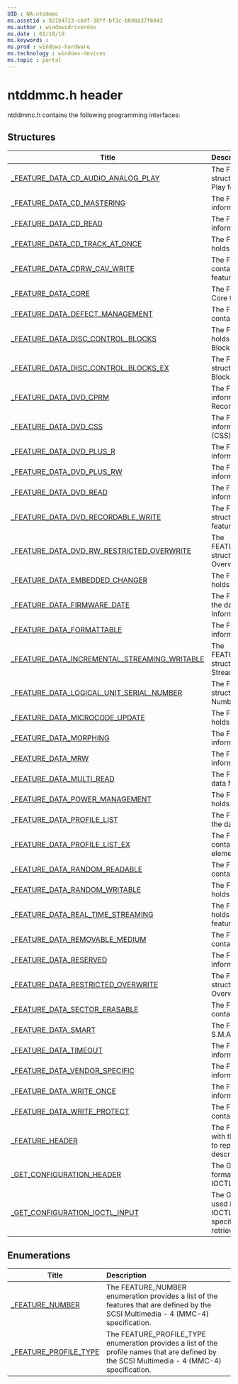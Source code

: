 ```yaml
---
UID : NA:ntddmmc
ms.assetid : 92194723-cbdf-38ff-bf3c-b690a37f6943
ms.author : windowsdriverdev
ms.date : 01/18/18
ms.keywords : 
ms.prod : windows-hardware
ms.technology : windows-devices
ms.topic : portal
---
```


# ntddmmc.h header



ntddmmc.h contains the following programming interfaces:







## Structures
| Title | Description |
| ---- |:---- |
| [_FEATURE_DATA_CD_AUDIO_ANALOG_PLAY](ns-ntddmmc-_feature_data_cd_audio_analog_play.md) | The FEATURE_DATA_CD_AUDIO_ANALOG_PLAY structure holds information about the CD Audio External Play feature. |
| [_FEATURE_DATA_CD_MASTERING](ns-ntddmmc-_feature_data_cd_mastering.md) | The FEATURE_DATA_CD_MASTERING structure holds information for the CD Mastering feature. |
| [_FEATURE_DATA_CD_READ](ns-ntddmmc-_feature_data_cd_read.md) | The FEATURE_DATA_CD_READ structure contains information about the CD Read feature. |
| [_FEATURE_DATA_CD_TRACK_AT_ONCE](ns-ntddmmc-_feature_data_cd_track_at_once.md) | The FEATURE_DATA_CD_TRACK_AT_ONCE structure holds information about the CD Track at Once feature. |
| [_FEATURE_DATA_CDRW_CAV_WRITE](ns-ntddmmc-_feature_data_cdrw_cav_write.md) | The FEATURE_DATA_CDRW_CAV_WRITE structure contains information about the CD-RW CAV Write feature. |
| [_FEATURE_DATA_CORE](ns-ntddmmc-_feature_data_core.md) | The FEATURE_DATA_CORE structure holds data for the Core feature descriptor. |
| [_FEATURE_DATA_DEFECT_MANAGEMENT](ns-ntddmmc-_feature_data_defect_management.md) | The FEATURE_DATA_DEFECT_MANAGEMENT structure contains information for the Defect Management feature. |
| [_FEATURE_DATA_DISC_CONTROL_BLOCKS](ns-ntddmmc-_feature_data_disc_control_blocks.md) | The FEATURE_DATA_DISC_CONTROL_BLOCKS structure holds an array of the data reported for the Disc Control Block feature. |
| [_FEATURE_DATA_DISC_CONTROL_BLOCKS_EX](ns-ntddmmc-_feature_data_disc_control_blocks_ex.md) | The FEATURE_DATA_DISC_CONTROL_BLOCKS_EX structure holds the data reported for a Disc Control Block. |
| [_FEATURE_DATA_DVD_CPRM](ns-ntddmmc-_feature_data_dvd_cprm.md) | The FEATURE_DATA_DVD_CPRM structure holds information about the DVD Content Protection for Recorded Media (CPRM) feature. |
| [_FEATURE_DATA_DVD_CSS](ns-ntddmmc-_feature_data_dvd_css.md) | The FEATURE_DATA_DVD_CSS structure holds information about the DVD Content Scrambling System (CSS) feature. |
| [_FEATURE_DATA_DVD_PLUS_R](ns-ntddmmc-_feature_data_dvd_plus_r.md) | The FEATURE_DATA_DVD_PLUS_R structure contains information about the DVD+R feature. |
| [_FEATURE_DATA_DVD_PLUS_RW](ns-ntddmmc-_feature_data_dvd_plus_rw.md) | The FEATURE_DATA_DVD_PLUS_RW structure contains information about the DVD+RW feature. |
| [_FEATURE_DATA_DVD_READ](ns-ntddmmc-_feature_data_dvd_read.md) | The FEATURE_DATA_DVD_READ structure contains information about the DVD Read feature. |
| [_FEATURE_DATA_DVD_RECORDABLE_WRITE](ns-ntddmmc-_feature_data_dvd_recordable_write.md) | The FEATURE_DATA_DVD_RECORDABLE_WRITE structure holds information for the DVD-R/RW Write feature. |
| [_FEATURE_DATA_DVD_RW_RESTRICTED_OVERWRITE](ns-ntddmmc-_feature_data_dvd_rw_restricted_overwrite.md) | The FEATURE_DATA_DVD_RW_RESTRICTED_OVERWRITE structure contains information for the Restricted Overwrite feature. |
| [_FEATURE_DATA_EMBEDDED_CHANGER](ns-ntddmmc-_feature_data_embedded_changer.md) | The FEATURE_DATA_EMBEDDED_CHANGER structure holds data for the Embedded Changer feature. |
| [_FEATURE_DATA_FIRMWARE_DATE](ns-ntddmmc-_feature_data_firmware_date.md) | The FEATURE_DATA_FIRMWARE_DATE structure holds the date information associated with the Firmware Information feature. |
| [_FEATURE_DATA_FORMATTABLE](ns-ntddmmc-_feature_data_formattable.md) | The FEATURE_DATA_FORMATTABLE structure contains information for the Formattable feature. |
| [_FEATURE_DATA_INCREMENTAL_STREAMING_WRITABLE](ns-ntddmmc-_feature_data_incremental_streaming_writable.md) | The FEATURE_DATA_INCREMENTAL_STREAMING_WRITABLE structure contains information about the Incremental Streaming Writable feature. |
| [_FEATURE_DATA_LOGICAL_UNIT_SERIAL_NUMBER](ns-ntddmmc-_feature_data_logical_unit_serial_number.md) | The FEATURE_DATA_LOGICAL_UNIT_SERIAL_NUMBER structure holds information about the Device Serial Number feature. |
| [_FEATURE_DATA_MICROCODE_UPDATE](ns-ntddmmc-_feature_data_microcode_update.md) | The FEATURE_DATA_MICROCODE_UPDATE structure holds information about the Microcode Upgrade feature. |
| [_FEATURE_DATA_MORPHING](ns-ntddmmc-_feature_data_morphing.md) | The FEATURE_DATA_MORPHING structure contains information about the morphing feature. |
| [_FEATURE_DATA_MRW](ns-ntddmmc-_feature_data_mrw.md) | The FEATURE_DATA_MRW structure contains information about the MRW feature. |
| [_FEATURE_DATA_MULTI_READ](ns-ntddmmc-_feature_data_multi_read.md) | The FEATURE_DATA_MULTI_READ structure contains data for the multiread feature. |
| [_FEATURE_DATA_POWER_MANAGEMENT](ns-ntddmmc-_feature_data_power_management.md) | The FEATURE_DATA_POWER_MANAGEMENT structure holds information about the Power Management feature. |
| [_FEATURE_DATA_PROFILE_LIST](ns-ntddmmc-_feature_data_profile_list.md) | The FEATURE_DATA_PROFILE_LIST structure contains the data for a profile list descriptor. |
| [_FEATURE_DATA_PROFILE_LIST_EX](ns-ntddmmc-_feature_data_profile_list_ex.md) | The FEATURE_DATA_PROFILE_LIST_EX structure contains information corresponding to a profile list element in a profile list descriptor. |
| [_FEATURE_DATA_RANDOM_READABLE](ns-ntddmmc-_feature_data_random_readable.md) | The FEATURE_DATA_RANDOM_READABLE structure contains data for the random readable feature. |
| [_FEATURE_DATA_RANDOM_WRITABLE](ns-ntddmmc-_feature_data_random_writable.md) | The FEATURE_DATA_RANDOM_WRITABLE structure holds information about the Random Writable feature. |
| [_FEATURE_DATA_REAL_TIME_STREAMING](ns-ntddmmc-_feature_data_real_time_streaming.md) | The FEATURE_DATA_REAL_TIME_STREAMING structure holds information about the Real Time Streaming feature. |
| [_FEATURE_DATA_REMOVABLE_MEDIUM](ns-ntddmmc-_feature_data_removable_medium.md) | The FEATURE_DATA_REMOVABLE_MEDIUM structure contains data for the removable medium feature. |
| [_FEATURE_DATA_RESERVED](ns-ntddmmc-_feature_data_reserved.md) | The FEATURE_DATA_RESERVED structure holds information about an unspecified feature. |
| [_FEATURE_DATA_RESTRICTED_OVERWRITE](ns-ntddmmc-_feature_data_restricted_overwrite.md) | The FEATURE_DATA_RESTRICTED_OVERWRITE structure holds information about the Restricted Overwrite feature. |
| [_FEATURE_DATA_SECTOR_ERASABLE](ns-ntddmmc-_feature_data_sector_erasable.md) | The FEATURE_DATA_SECTOR_ERASABLE structure contains information for the Sector Erasable feature. |
| [_FEATURE_DATA_SMART](ns-ntddmmc-_feature_data_smart.md) | The FEATURE_DATA_SMART structure holds data for the S.M.A.R.T. feature. |
| [_FEATURE_DATA_TIMEOUT](ns-ntddmmc-_feature_data_timeout.md) | The FEATURE_DATA_TIMEOUT structure holds information about the Time-Out feature. |
| [_FEATURE_DATA_VENDOR_SPECIFIC](ns-ntddmmc-_feature_data_vendor_specific.md) | The FEATURE_DATA_VENDOR_SPECIFIC structure holds information about a vendor-specific feature. |
| [_FEATURE_DATA_WRITE_ONCE](ns-ntddmmc-_feature_data_write_once.md) | The FEATURE_DATA_WRITE_ONCE structure holds information for the Write Once feature. |
| [_FEATURE_DATA_WRITE_PROTECT](ns-ntddmmc-_feature_data_write_protect.md) | The FEATURE_DATA_WRITE_PROTECT structure contains information about the Write Protect feature. |
| [_FEATURE_HEADER](ns-ntddmmc-_feature_header.md) | The FEATURE_HEADER structure is used in conjunction with the IOCTL_CDROM_GET_CONFIGURATION request to report header information for both feature and profile descriptors. |
| [_GET_CONFIGURATION_HEADER](ns-ntddmmc-_get_configuration_header.md) | The GET_CONFIGURATION_HEADER structure is used to format the output data retrieved by the IOCTL_CDROM_GET_CONFIGURATION request. |
| [_GET_CONFIGURATION_IOCTL_INPUT](ns-ntddmmc-_get_configuration_ioctl_input.md) | The GET_CONFIGURATION_IOCTL_INPUT structure is used in conjunction with the IOCTL_CDROM_GET_CONFIGURATION request to specify the sort of feature data that the request retrieves. |


## Enumerations
| Title | Description |
| ---- |:---- |
| [_FEATURE_NUMBER](ne-ntddmmc-_feature_number.md) | The FEATURE_NUMBER enumeration provides a list of the features that are defined by the SCSI Multimedia - 4 (MMC-4) specification. |
| [_FEATURE_PROFILE_TYPE](ne-ntddmmc-_feature_profile_type.md) | The FEATURE_PROFILE_TYPE enumeration provides a list of the profile names that are defined by the SCSI Multimedia - 4 (MMC-4) specification. |